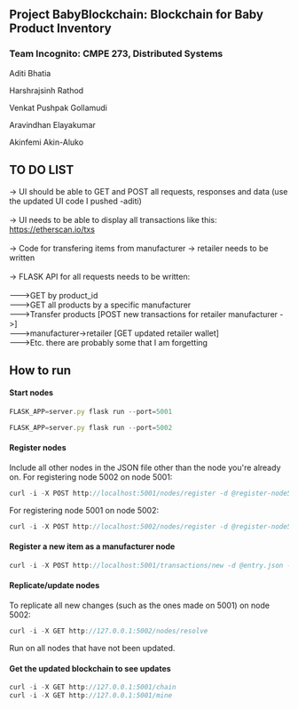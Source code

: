 ## Project BabyBlockchain: Blockchain for Baby Product Inventory
### Team Incognito: CMPE 273, Distributed Systems

Aditi	Bhatia

Harshrajsinh	Rathod

Venkat Pushpak Gollamudi

Aravindhan	Elayakumar

Akinfemi	Akin-Aluko

## TO DO LIST

-> UI should be able to GET and POST all requests, responses and data (use the updated UI code I pushed -aditi)  <br /> <br />
-> UI needs to be able to display all transactions like this: https://etherscan.io/txs   <br /> <br />
-> Code for transfering items from manufacturer -> retailer needs to be written <br /> <br />
-> FLASK API for all requests needs to be written: <br /> <br />
--->GET by product_id <br /> 
--->GET all products by a specific manufacturer <br /> 
--->Transfer products [POST new transactions for retailer manufacturer ->] <br /> 
--->manufacturer->retailer [GET updated retailer wallet] <br /> 
--->Etc. there are probably some that I am forgetting <br />

## How to run
#### Start nodes
```js
FLASK_APP=server.py flask run --port=5001
```

```js
FLASK_APP=server.py flask run --port=5002
```

#### Register nodes
Include all other nodes in the JSON file other than the node you're already on.
For registering node 5002 on node 5001: 
```js
curl -i -X POST http://localhost:5001/nodes/register -d @register-node5001.json --header "Content-Type: application/json"
```

For registering node 5001 on node 5002: 
```js
curl -i -X POST http://localhost:5002/nodes/register -d @register-node5002.json --header "Content-Type: application/json"
```

#### Register a new item as a manufacturer node
```js
curl -i -X POST http://localhost:5001/transactions/new -d @entry.json --header "Content-Type: application/json"
```

#### Replicate/update nodes
To replicate all new changes (such as the ones made on 5001) on node 5002:
```js
curl -i -X GET http://127.0.0.1:5002/nodes/resolve
```
Run on all nodes that have not been updated.


#### Get the updated blockchain to see updates
```js
curl -i -X GET http://127.0.0.1:5001/chain
curl -i -X GET http://127.0.0.1:5001/mine
```


